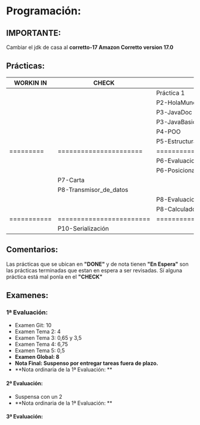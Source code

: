 # Programación:
## IMPORTANTE:
Cambiar el jdk de casa al **corretto-17 Amazon Corretto version 17.0**
## Prácticas:
| WORKIN IN |         CHECK          |             DONE              |    NOTA   |
| --------- | ---------------------- | ----------------------------- | --------- |
|           |                        | Práctica 1                    |     2     |
|           |                        | P2-HolaMundo                  |     5     |
|           |                        | P3-JavaDoc                    |     5     |
|           |                        | P3-JavaBasicIO                |     5     |
|           |                        | P4-POO                        |     5     |
|           |                        | P5-Estructuras_de_Control     |     5     |
| ========= | ====================== | ============================= | ========= |
|           |                        | P6-Evaluacion_de_Resultados   | Corregida |
|           |                        | P6-Posicionamiento_BrazoRobot | En Espera |
|           | P7-Carta               |                               |           |
|           | P8-Transmisor_de_datos |                               |           |
|           |                        | P8-Evaluacion-de-Resultados   | Corregida |
|           |                        | P8-Calculadora_de_pila        | Corregida |
|===========|========================|===============================|===========|
|           | P10-Serialización      |                               |     3     |
## Comentarios:
Las prácticas que se ubican en **"DONE"** y de nota tienen **"En Espera"** son las prácticas terminadas que estan en espera a ser revisadas. Sí alguna práctica está mal ponla en el **"CHECK"**
## Examenes:
### 1ª Evaluación:
+ Examen Git: 10
+ Examen Tema 2: 4
+ Examen Tema 3: 0,65 y 3,5
+ Examen Tema 4: 6,75
+ Examen Tema 5: 0,5
+ **Examen Global: 8**
+ **Nota Final: Suspenso por entregar tareas fuera de plazo.**
+ **Nota ordinaria de la 1ª Evaluación: **
#### 2ª Evaluación:
+ Suspensa con un 2
+ **Nota ordinaria de la 1ª Evaluación: **
#### 3ª Evaluación:
